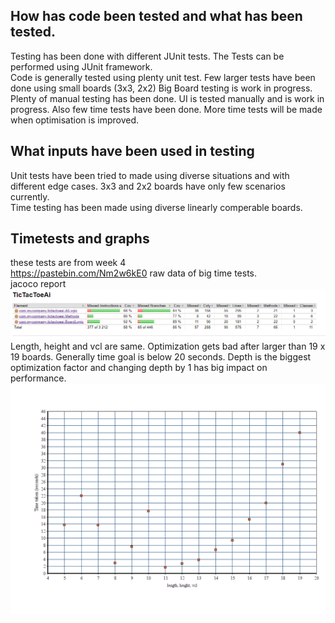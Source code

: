 
## How has code been tested and what has been tested.
Testing has been done with different JUnit tests.
The Tests can be performed using JUnit framework.<br/>
Code is generally tested using plenty unit test.
Few larger tests have been done using small boards (3x3, 2x2) Big Board testing is work in progress.<br/>
Plenty of manual testing has been done.
UI is tested manually and is work in progress.
Also few time tests have been done. More time tests will be made when optimisation is improved.
## What inputs have been used in testing
Unit tests have been tried to made using diverse situations and with different edge cases. 3x3 and 2x2 boards have only few scenarios currently.<br/>
Time testing has been made using diverse linearly comperable boards.<br/>
## Timetests and graphs
these tests are from week 4 <br>
https://pastebin.com/Nm2w6kE0 raw data of big time tests.<br>
jacoco report
<img src="https://raw.githubusercontent.com/JaakkoRE/Extended-tic-tac-toe-AI/master/Documentation/Images/Jacoco%20report.png">
Length, height and vcl are same. Optimization gets bad after larger than 19 x 19 boards. Generally time goal is below 20 seconds. Depth is the biggest optimization factor and changing depth by 1 has big impact on performance.
<img src="https://raw.githubusercontent.com/JaakkoRE/Extended-tic-tac-toe-AI/master/Documentation/Images/Graph1.png" >
